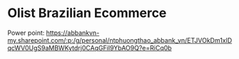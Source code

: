 # Olist Brazilian Ecommerce
Power point: https://abbankvn-my.sharepoint.com/:p:/g/personal/ntphuongthao_abbank_vn/ETJVOkDm1xlDqcWV0UgS9aMBWKytdrj0CAqGFiI9YbAO9Q?e=RiCq0b
